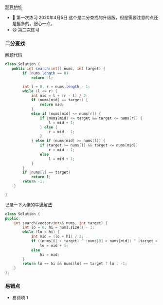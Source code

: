 [题目地址](https://leetcode-cn.com/problems/search-in-rotated-sorted-array/)



- :slightly_smiling_face: 第一次练习 2020年4月5日 这个是二分查找的升级版，但是需要注意的点还是挺多的。细心一点。
- :smile: 第二次练习 



### 二分查找

解题代码

```java
class Solution {
   public int search(int[] nums, int target) {
        if (nums.length == 0)
            return -1;

        int l = 0, r = nums.length - 1;
        while (l <= r) {
            int mid = l + (r - l) / 2;
            if (nums[mid] == target) {
                return mid;
            }
            else if (nums[mid] <= nums[r]) {
                if (nums[mid] <= target && target <= nums[r]) {
                    l = mid + 1;
                } else {
                    r = mid - 1;
                }
            } else if (nums[mid] >= nums[l]) {
                if (target >= nums[l] && target <= nums[mid])
                    r = mid - 1;
                else
                    l = mid + 1;
            }
        }
        if (nums[l] == target)
            return l;
        return -1;
    }

}
```



记录一下大佬的牛逼[解法](https://leetcode-cn.com/problems/search-in-rotated-sorted-array/solution/ji-jian-solution-by-lukelee/)

```c++
class Solution {
public:
    int search(vector<int>& nums, int target) {
        int lo = 0, hi = nums.size() - 1;
        while (lo < hi) {
            int mid = (lo + hi) / 2;
            if ((nums[0] > target) ^ (nums[0] > nums[mid]) ^ (target > nums[mid]))
                lo = mid + 1;
            else
                hi = mid;
        }
        return lo == hi && nums[lo] == target ? lo : -1;
    }
};
```



### 易错点

- 易错项 1 
